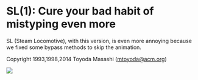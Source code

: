 SL(1): Cure your bad habit of mistyping even more
=================================================

SL (Steam Locomotive), with this version, is even more annoying
because we fixed some bypass methods to skip the animation.

Copyright 1993,1998,2014 Toyoda Masashi (mtoyoda@acm.org)

![](demo.gif)